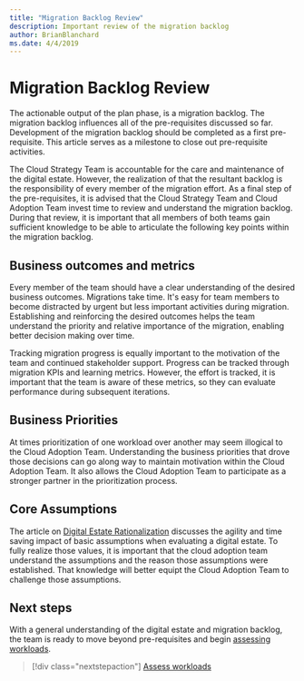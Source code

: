 ```yaml
---
title: "Migration Backlog Review"
description: Important review of the migration backlog
author: BrianBlanchard
ms.date: 4/4/2019
---
```


# Migration Backlog Review

The actionable output of the plan phase, is a migration backlog. The migration backlog influences all of the pre-requisites discussed so far. Development of the migration backlog should be completed as a first pre-requisite. This article serves as a milestone to close out pre-requisite activities.

The Cloud Strategy Team is accountable for the care and maintenance of the digital estate. However, the realization of that the resultant backlog is the responsibility of every member of the migration effort. As a final step of the pre-requisites, it is advised that the Cloud Strategy Team and Cloud Adoption Team invest time to review and understand the migration backlog. During that review, it is important that all members of both teams gain sufficient knowledge to be able to articulate the following key points within the migration backlog.

## Business outcomes and metrics

Every member of the team should have a clear understanding of the desired business outcomes. Migrations take time. It's easy for team members to become distracted by urgent but less important activities during migration. Establishing and reinforcing the desired outcomes helps the team understand the priority and relative importance of the migration, enabling better decision making over time.

Tracking migration progress is equally important to the motivation of the team and continued stakeholder support. Progress can be tracked through migration KPIs and learning metrics. However, the effort is tracked, it is important that the team is aware of these metrics, so they can evaluate performance during subsequent iterations.

## Business Priorities

At times prioritization of one workload over another may seem illogical to the Cloud Adoption Team. Understanding the business priorities that drove those decisions can go along way to maintain motivation within the Cloud Adoption Team. It also allows the Cloud Adoption Team to participate as a stronger partner in the prioritization process.

## Core Assumptions

The article on [Digital Estate Rationalization](../../../digital-estate/rationalize.md) discusses the agility and time saving impact of basic assumptions when evaluating a digital estate. To fully realize those values, it is important that the cloud adoption team understand the assumptions and the reason those assumptions were established. That knowledge will better equipt the Cloud Adoption Team to challenge those assumptions.

## Next steps

With a general understanding of the digital estate and migration backlog, the team is ready to move beyond pre-requisites and begin [assessing workloads](../assess/index.md).

> [!div class="nextstepaction"]
> [Assess workloads](../assess/index.md)